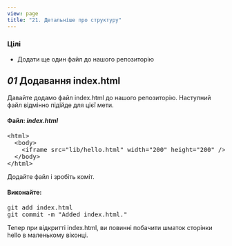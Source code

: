 ```yaml
---
view: page
title: "21. Детальніше про структуру"
---
```


<h3>Цілі</h3>

<ul><li>Додати ще один файл до нашого репозиторію</li></ul>

<h2><em>01</em> Додавання index.html</h2>

<p>Давайте додамо файл index.html до нашого репозиторію. Наступний файл відмінно підійде для цієї мети.</p>

<h4 class="h4-pre">Файл: <em>index.html</em></h4>

<pre class="file">&lt;html&gt;
  &lt;body&gt;
    &lt;iframe src="lib/hello.html" width="200" height="200" /&gt;
  &lt;/body&gt;
&lt;/html&gt;</pre>

<p>Додайте файл і зробіть коміт.</p>

<h4 class="h4-pre">Виконайте:</h4>

<pre class="instructions">git add index.html
git commit -m "Added index.html."</pre>

<p>Тепер при відкритті index.html, ви повинні побачити шматок сторінки hello в маленькому віконці.</p>